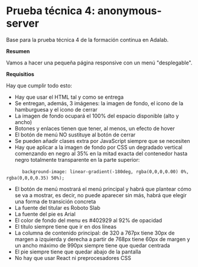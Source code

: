 # Prueba técnica 4: anonymous-server
Base para la prueba técnica 4 de la formación continua en Adalab.

__Resumen__

Vamos a hacer una pequeña página responsive con un menú "desplegable".

__Requisitios__

Hay que cumplir todo esto:
* Hay que usar el HTML tal y como se entrega
* Se entregan, además, 3 imágenes: la imagen de fondo, el icono de la hamburguesa y el icono de cerrar
* La imagen de fondo ocupará el 100% del espacio disponible (alto y ancho)
* Botones y enlaces tienen que tener, al menos, un efecto de hover
* El botón de menú NO sustituye al botón de cerrar
* Se pueden añadir clases extra por JavaScript siempre que se necesiten
* Hay que aplicar a la imagen de fondo por CSS un degradado vertical comenzando en negro al 35% en la mitad exacta del contenedor hasta negro totalmente transparente en la parte superior:

            `background-image: linear-gradient(-180deg, rgba(0,0,0,0.00) 0%, rgba(0,0,0,0.35) 50%);`
            
* El botón de menú mostrará el menú principal y habrá que plantear cómo se va a mostrar, es decir, no puede aparecer sin más, habrá que elegir una forma de transición concreta
* La fuente del titular es Roboto Slab
* La fuente del pie es Arial
* El color de fondo del menu es #402929 al 92% de opacidad
* El título siempre tiene que ir en dos líneas
* La columna de contenido principal:
  de 320 a 767px tiene 30px de margen a izquierda y derecha
  a partir de 768px tiene 60px de margen y un ancho máximo de 990px
  siempre tiene que quedar centrada
* El pie siempre tiene que quedar abajo de la pantalla
* No hay que usar React ni preprocesadores CSS

